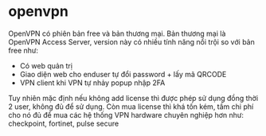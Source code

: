 # openvpn

OpenVPN có phiên bản free và bản thương mại. Bản thương mại là OpenVPN Access Server, version này có nhiều tính năng nổi trội so với bản free như:

- Có web quản trị
- Giao diện web cho enduser tự đổi password + lấy mã QRCODE
- VPN client khi VPN tự nhảy popup nhập 2FA

Tuy nhiên mặc định nếu không add license thì được phép sử dụng đồng thời 2 user, không đủ để sử dụng. Còn mua license thì khá tốn kém, tầm chi phí cho nó đủ để mua các hệ thống VPN hardware chuyên nghiệp hơn như: checkpoint, fortinet, pulse secure
